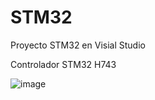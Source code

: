 # STM32

Proyecto STM32 en Visial Studio 

Controlador STM32 H743



![image](uploads/3f01afa3481f9d24153e66f58ab72184/image.png)
